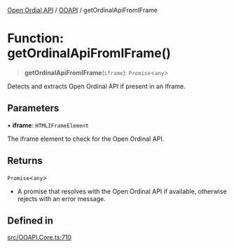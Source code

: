 [Open Ordial API](../../README.md) / [OOAPI](../README.md) / getOrdinalApiFromIFrame

# Function: getOrdinalApiFromIFrame()

> **getOrdinalApiFromIFrame**(`iframe`): `Promise`\<`any`\>

Detects and extracts Open Ordinal API if present in an Iframe.

## Parameters

• **iframe**: `HTMLIFrameElement`

The iframe element to check for the Open Ordinal API.

## Returns

`Promise`\<`any`\>

- A promise that resolves with the Open Ordinal API if available, otherwise rejects with an error message.

## Defined in

[src/OOAPI.Core.ts:710](https://github.com/open-ordinal/open-ordinal-api/blob/853cbf2a017c45362e48e478b4771550a39cd1c4/src/OOAPI.Core.ts#L710)
